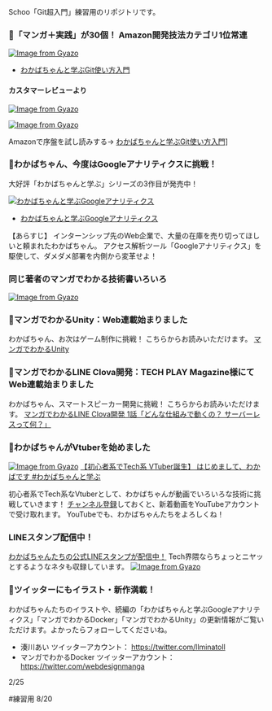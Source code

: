 Schoo「Git超入門」練習用のリポジトリです。

### 🌱「マンガ＋実践」が30個！ Amazon開発技法カテゴリ1位常連
<a href="https://amzn.to/2GgQCox">![Image from Gyazo](https://i.gyazo.com/0465458c28f3cd2b39774b75f7504b32.png)</a>

- <a href="https://amzn.to/2GgQCox">わかばちゃんと学ぶGit使い方入門</a>

#### カスタマーレビューより
<a href="https://amzn.to/2GgQCox">![Image from Gyazo](https://i.gyazo.com/3be55bf343bd016b8f4c46f04627a938.png)</a>

<a href="https://amzn.to/2GgQCox">![Image from Gyazo](https://i.gyazo.com/bbf1dc4c34ef81c866d941d8c25e7806.png)</a>

Amazonで序盤を試し読みする→ <a href="https://amzn.to/2GgQCox">わかばちゃんと学ぶGit使い方入門]</a>

### 🌱わかばちゃん、今度はGoogleアナリティクスに挑戦！
大好評「わかばちゃんと学ぶ」シリーズの3作目が発売中！

<a href="https://goo.gl/wU26Pp">![わかばちゃんと学ぶGoogleアナリティクス](https://gyazo.com/ea1c0aaeeb787405a7e5b032c51d09e8.png)</a>

- <a href="https://goo.gl/wU26Pp">わかばちゃんと学ぶGoogleアナリティクス</a>

 【あらすじ】 インターンシップ先のWeb企業で、大量の在庫を売り切ってほしいと頼まれたわかばちゃん。 アクセス解析ツール「Googleアナリティクス」を駆使して、ダメダメ部署を内側から変革せよ！

### 同じ著者のマンガでわかる技術書いろいろ
[![Image from Gyazo](https://i.gyazo.com/307889931fb5cf98e0ed53e1f25c4b5d.png)](https://amzn.to/2GasQeP)

### 🌱マンガでわかるUnity：Web連載始まりました
わかばちゃん、お次はゲーム制作に挑戦！
こちらからお読みいただけます。
[マンガでわかるUnity](https://unity-manga.hatenablog.com/)

 ### 🌱マンガでわかるLINE Clova開発：TECH PLAY Magazine様にてWeb連載始まりました
わかばちゃん、スマートスピーカー開発に挑戦！
こちらからお読みいただけます。
[マンガでわかるLINE Clova開発 1話「どんな仕組みで動くの？ サーバーレスって何？」](https://techplay.jp/column/354)

### 🌱わかばちゃんがVtuberを始めました
[![Image from Gyazo](https://i.gyazo.com/5422c4d554dbfbdc54741c862f64d254.gif)](https://gyazo.com/5422c4d554dbfbdc54741c862f64d254)
[【初心者系でTech系 VTuber誕生】 はじめまして、わかばです #わかばちゃんと学ぶ](https://www.youtube.com/watch?v=oOiOn-3AJuo)

初心者系でTech系なVtuberとして、わかばちゃんが動画でいろいろな技術に挑戦していきます！
[チャンネル登録](https://www.youtube.com/channel/UCky-Q8NPjoohScbfrKU6AWA)しておくと、新着動画をYouTubeアカウントで受け取れます。
YouTubeでも、わかばちゃんたちをよろしくね！

### LINEスタンプ配信中！
[わかばちゃんたちの公式LINEスタンプが配信中！](https://store.line.me/stickershop/product/5400742/ja)
Tech界隈ならちょっとニヤッとするようなネタも収録しています。
[![Image from Gyazo](https://i.gyazo.com/35adbd7f45cbeacd3e97ecddc7e94d61.png)](https://store.line.me/stickershop/product/5400742/ja)

### 🌱ツイッターにもイラスト・新作満載！
わかばちゃんたちのイラストや、続編の「わかばちゃんと学ぶGoogleアナリティクス」「マンガでわかるDocker」「マンガでわかるUnity」の更新情報がご覧いただけます。よかったらフォローしてくださいね。

- 湊川あい ツイッターアカウント： https://twitter.com/llminatoll
- マンガでわかるDocker ツイッターアカウント： https://twitter.com/webdesignmanga

2/25




#練習用
8/20
